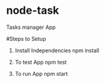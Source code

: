 # node-task
Tasks manager App

#Steps to Setup
1. Install Independencies
    npm install

2. To test App
    npm test

3. To run App
    npm start